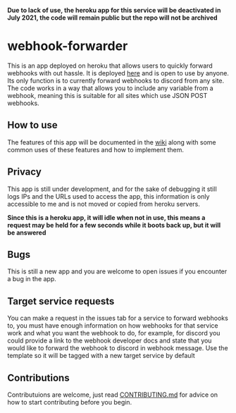 **Due to lack of use, the heroku app for this service will be deactivated in July 2021, the code will remain public but the repo will not be archived**

# webhook-forwarder
This is an app deployed on heroku that allows users to quickly forward webhooks with out hassle. It is deployed [here](https://webhook-forward.herokuapp.com/) and is open to use by anyone. Its only function is to currently forward webhooks to discord from any site. The code works in a way that allows you to include any variable from a webhook, meaning this is suitable for all sites which use JSON POST webhooks.

## How to use
The features of this app will be documented in the [wiki](https://github.com/comhad/webhook-forwarder/wiki) along with some common uses of these features and how to implement them.

## Privacy
This app is still under development, and for the sake of debugging it still logs IPs and the URLs used to access the app, this information is only accessible to me and is not moved or copied from heroku servers.

**Since this is a heroku app, it will idle when not in use, this means a request may be held for a few seconds while it boots back up, but it will be answered**

## Bugs
This is still a new app and you are welcome to open issues if you encounter a bug in the app.

## Target service requests
You can make a request in the issues tab for a service to forward webhooks to, you must have enough information on how webhooks for that service work and what you want the webhook to do, for example, for discord you could provide a link to the webhook developer docs and state that you would like to forward the webhook to discord in webhook message. Use the template so it will be tagged with a new target service by default

## Contributions
Contributuions are welcome, just read [CONTRIBUTING.md](https://github.com/comhad/webhook-forwarder/blob/main/CONTRIBUTING.md) for advice on how to start contributing before you begin.
